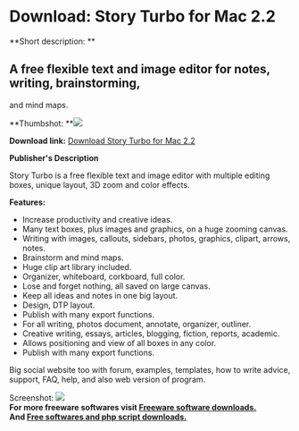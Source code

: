 # Download: Story Turbo for Mac 2.2

**Short description: **

## A free flexible text and image editor for notes, writing, brainstorming,
and mind maps.

  
**Thumbshot: **![](http://www.freewarefiles.com/screenshot/storyturbo_mac_md.jpg)   
  
**Download link:** [Download Story Turbo for Mac 2.2](http://freesoftwares.boysofts.com/Story-Turbo-Mac_program_88599.html)  
  

**Publisher's Description**  
  

Story Turbo is a free flexible text and image editor with multiple editing
boxes, unique layout, 3D zoom and color effects.

**Features:**

  * Increase productivity and creative ideas. 
  * Many text boxes, plus images and graphics, on a huge zooming canvas. 
  * Writing with images, callouts, sidebars, photos, graphics, clipart, arrows, notes. 
  * Brainstorm and mind maps. 
  * Huge clip art library included. 
  * Organizer, whiteboard, corkboard, full color. 
  * Lose and forget nothing, all saved on large canvas. 
  * Keep all ideas and notes in one big layout. 
  * Design, DTP layout. 
  * Publish with many export functions. 
  * For all writing, photos document, annotate, organizer, outliner. 
  * Creative writing, essays, articles, blogging, fiction, reports, academic. 
  * Allows positioning and view of all boxes in any color. 
  * Publish with many export functions. 

Big social website too with forum, examples, templates, how to write advice,
support, FAQ, help, and also web version of program.

  
  
Screenshot: ![](http://www.freewarefiles.com/screenshot/storyturbo_mac.jpg)  
**For more freeware softwares visit [Freeware software downloads.](http://freesoftwares.boysofts.com/)**   
**And [Free softwares and php script downloads.](http://www.boysofts.com/)**

